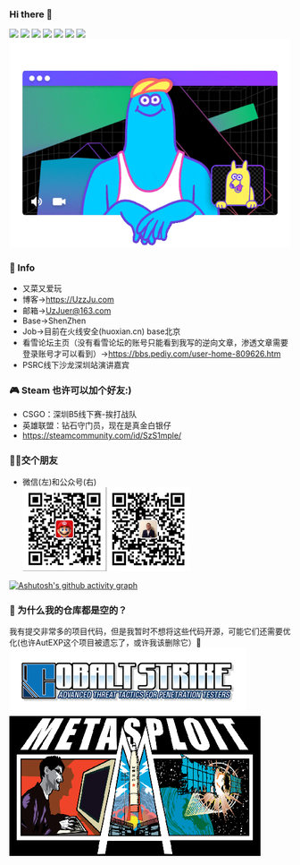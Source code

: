 ### Hi there 👋  
![](https://visitor-badge.glitch.me/badge?page_id=UzJu.readme)
![](https://img.shields.io/badge/KanXue-2019RankTop3-blue)
![](https://img.shields.io/badge/Noob-Hacker-blue)
![](https://img.shields.io/badge/Python3-yyds-blue)
![](https://img.shields.io/badge/CTF-WEB-blue)
[![](https://img.shields.io/badge/MacOs-catalina-blue?style=flat-square&logo=apple&logoColor=ffffff)](https://www.tonymacx86.com/)
[![](https://img.shields.io/badge/Ubuntu-18.04-blue?style=flat-square&logo=Ubuntu&logoColor=ffffff)](https://www.archlinux.org/)  
<img src="./zoomies.gif" alt="image" width="px" />  

### 💬 Info

+ 又菜又爱玩
+ 博客->https://UzzJu.com
+ 邮箱->UzJuer@163.com  
+ Base->ShenZhen  
+ Job->目前在火线安全(huoxian.cn) base北京
+ 看雪论坛主页（没有看雪论坛的账号只能看到我写的逆向文章，渗透文章需要登录账号才可以看到）->https://bbs.pediy.com/user-home-809626.htm
+ PSRC线下沙龙深圳站演讲嘉宾

### 🎮 Steam 也许可以加个好友:)
+ CSGO：深圳B5线下赛-挨打战队
+ 英雄联盟：钻石守门员，现在是真金白银仔
+ https://steamcommunity.com/id/SzS1mple/
### 👴🏻交个朋友

- 微信(左)和公众号(右)  
  <img src="163713612-705b3f5e-1090-439f-a844-94563fe4b5fe.png" alt="image" width="150px" /><img src="UzJuMarkDownImageimage-20220305012908167.png" alt="image" width="150px" />


[![Ashutosh's github activity graph](https://activity-graph.herokuapp.com/graph?username=UzJu&bg_color=000000&color=2bff00&line=e00099&point=05ffd5&area=true&hide_border=true)](https://github.com/ashutosh00710/github-readme-activity-graph)

### 🔭 为什么我的仓库都是空的？

我有提交非常多的项目代码，但是我暂时不想将这些代码开源，可能它们还需要优化(也许AutEXP这个项目被遗忘了，或许我该删除它）🤔  
![](images.png)  
![](Metasploit_Logo.png)  
